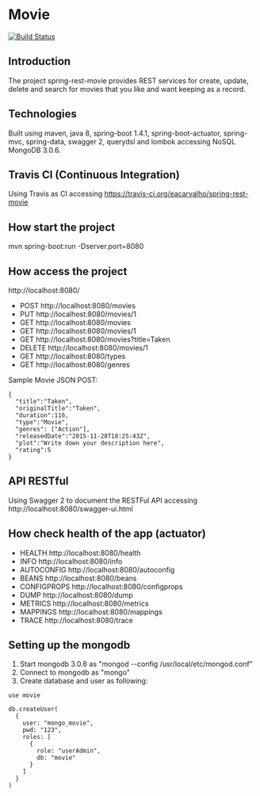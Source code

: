 # Movie

[![Build Status](https://travis-ci.org/eacarvalho/spring-rest-movie.svg?branch=develop)](https://travis-ci.org/eacarvalho/spring-rest-movie)

## Introduction
The project spring-rest-movie provides REST services for create, update, delete and search for movies that you like and want keeping as a record.

## Technologies
Built using maven, java 8, spring-boot 1.4.1, spring-boot-actuator, spring-mvc, spring-data, swagger 2, querydsl and lombok accessing NoSQL MongoDB 3.0.6. 

## Travis CI (Continuous Integration)
Using Travis as CI accessing https://travis-ci.org/eacarvalho/spring-rest-movie

## How start the project
mvn spring-boot:run -Dserver.port=8080

## How access the project
http://localhost:8080/

- POST    http://localhost:8080/movies
- PUT     http://localhost:8080/movies/1
- GET     http://localhost:8080/movies
- GET     http://localhost:8080/movies/1
- GET     http://localhost:8080/movies?title=Taken
- DELETE  http://localhost:8080/movies/1
- GET     http://localhost:8080/types
- GET     http://localhost:8080/genres

Sample Movie JSON POST:

```
{
  "title":"Taken",
  "originalTitle":"Taken",
  "duration":116,
  "type":"Movie",
  "genres": ["Action"],
  "releasedDate":"2015-11-28T18:25:43Z",
  "plot":"Write down your description here",
  "rating":5
}
```

## API RESTful
Using Swagger 2 to document the RESTFul API accessing http://localhost:8080/swagger-ui.html

## How check health of the app (actuator)
- HEALTH      http://localhost:8080/health
- INFO        http://localhost:8080/info
- AUTOCONFIG  http://localhost:8080/autoconfig
- BEANS       http://localhost:8080/beans
- CONFIGPROPS http://localhost:8080/configprops
- DUMP        http://localhost:8080/dump
- METRICS     http://localhost:8080/metrics
- MAPPINGS    http://localhost:8080/mappings
- TRACE       http://localhost:8080/trace 

## Setting up the mongodb
1. Start mongodb 3.0.6 as "mongod --config /usr/local/etc/mongod.conf"
2. Connect to mongodb as "mongo"
3. Create database and user as following:

```
use movie
 
db.createUser(
  {
    user: "mongo_movie",
    pwd: "123",
    roles: [
      {
        role: "userAdmin",
        db: "movie"
      }
    ]
  }
)
```
